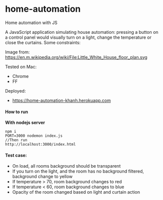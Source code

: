 # home-automation
Home automation with JS

A JavaScript application simulating house automation: pressing a button on a control panel would visually turn on a light, change the temperature or close the curtains. Some constraints:

Image from: https://en.m.wikipedia.org/wiki/File:Little_White_House_floor_plan.svg

Tested on Mac:
* Chrome
* FF

Deployed:

* https://home-automation-khanh.herokuapp.com

#### How to run

**With nodejs server**

```
npm i
PORT=3000 nodemon index.js
//Then run
http://localhost:3000/index.html

```

#### Test case:
* On load, all rooms background should be transparent
* If you turn on the light, and the room has no background filtered, background change to yellow
* If temperature > 70, room background changes to red
* If temperature < 60, room background changes to blue
* Opacity of the room changed based on light and curtain action
